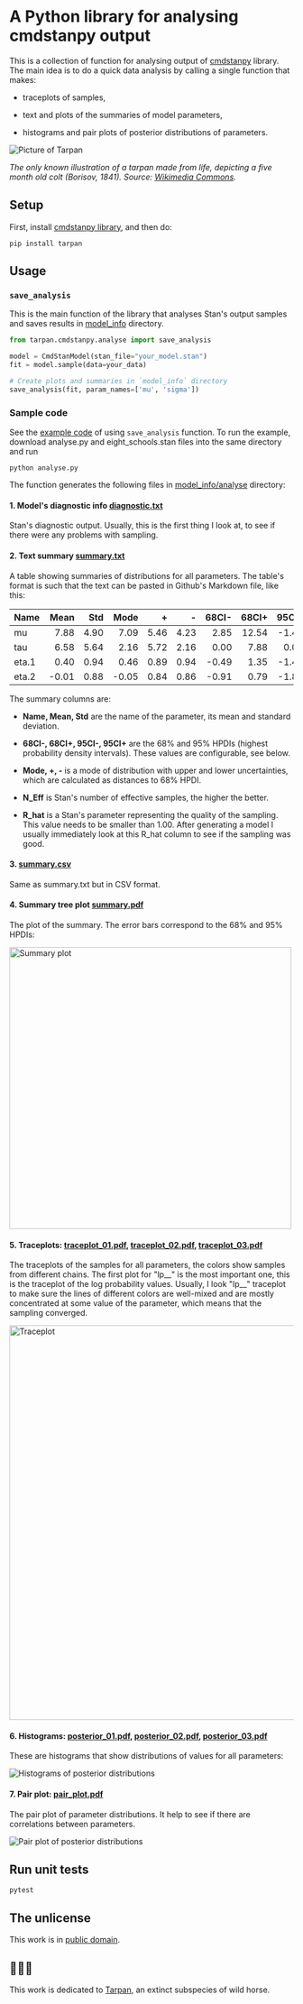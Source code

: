# A Python library for analysing cmdstanpy output

This is a collection of function for analysing output of [cmdstanpy](https://github.com/stan-dev/cmdstanpy) library. The main idea is to do a quick data analysis by calling a single function that makes:

* traceplots of samples,

* text and plots of the summaries of model parameters,

* histograms and pair plots of posterior distributions of parameters.


<img src='images/tarpan.jpg' alt='Picture of Tarpan'>

*The only known illustration of a tarpan made from life, depicting a five month old colt (Borisov, 1841). Source: [Wikimedia Commons](https://commons.wikimedia.org/wiki/File:Tarpan.png).*


## Setup

First, install [cmdstanpy library](https://cmdstanpy.readthedocs.io/en/latest/index.html), and then do:

```
pip install tarpan
```

## Usage

### `save_analysis`

This is the main function of the library that analyses
Stan's output samples and saves results in
[model_info](docs/examples/analyse/a01_simple/model_info/analyse) directory.

```Python
from tarpan.cmdstanpy.analyse import save_analysis

model = CmdStanModel(stan_file="your_model.stan")
fit = model.sample(data=your_data)

# Create plots and summaries in `model_info` directory
save_analysis(fit, param_names=['mu', 'sigma'])
```


### Sample code

See the [example code](docs/examples/analyse/a01_simple) of using `save_analysis` function. To run the example,
download analyse.py and eight_schools.stan files into the same directory and run

```
python analyse.py
```

The function generates the following files in [model_info/analyse](docs/examples/analyse/a01_simple/model_info/analyse) directory:


#### 1. Model's diagnostic info [diagnostic.txt](docs/examples/analyse/a01_simple/model_info/analyse/diagnostic.txt)

Stan's diagnostic output. Usually, this is the first thing I look at, to see if there were any problems with sampling.


#### 2. Text summary [summary.txt](docs/examples/analyse/a01_simple/model_info/analyse/summary.txt)

A table showing summaries of distributions for all parameters. The table's format is such that the text can be pasted in Github's Markdown file, like this:

| Name    |   Mean |   Std |   Mode |    + |    - |   68CI- |   68CI+ |   95CI- |   95CI+ |   N_Eff |   R_hat |
|:--------|-------:|------:|-------:|-----:|-----:|--------:|--------:|--------:|--------:|--------:|--------:|
| mu      |   7.88 |  4.90 |   7.09 | 5.46 | 4.23 |    2.85 |   12.54 |   -1.46 |   18.19 |    2438 |    1.00 |
| tau     |   6.58 |  5.64 |   2.16 | 5.72 | 2.16 |    0.00 |    7.88 |    0.00 |   17.44 |    1394 |    1.00 |
| eta.1   |   0.40 |  0.94 |   0.46 | 0.89 | 0.94 |   -0.49 |    1.35 |   -1.46 |    2.32 |    3811 |    1.00 |
| eta.2   |  -0.01 |  0.88 |  -0.05 | 0.84 | 0.86 |   -0.91 |    0.79 |   -1.82 |    1.76 |    4484 |    1.00 |

The summary columns are:

*  **Name, Mean, Std** are the name of the parameter, its mean and standard deviation.

*  **68CI-, 68CI+, 95CI-, 95CI+** are the 68% and 95% HPDIs (highest probability density intervals). These values are configurable, see below.

* **Mode, +, -** is a mode of distribution with upper and lower uncertainties, which are calculated as distances to 68% HPDI.

* **N_Eff** is Stan's number of effective samples, the higher the better.

* **R_hat** is a Stan's parameter representing the quality of the sampling. This value needs to be smaller than 1.00. After generating a model I usually immediately look at this R_hat column to see if the sampling was good.


#### 3. [summary.csv](docs/examples/analyse/a01_simple/model_info/analyse/summary.csv)

Same as summary.txt but in CSV format.


#### 4. Summary tree plot [summary.pdf](docs/examples/analyse/a01_simple/model_info/analyse/summary.pdf)

The plot of the summary. The error bars correspond to the 68% and 95% HPDIs:

<img src="docs/examples/analyse/a01_simple/model_info/analyse/summary.png" width="500" alt="Summary plot">


#### 5. Traceplots: [traceplot_01.pdf](docs/examples/analyse/a01_simple/model_info/analyse/traceplot_01.pdf), [traceplot_02.pdf](docs/examples/analyse/a01_simple/model_info/analyse/traceplot_02.pdf), [traceplot_03.pdf](docs/examples/analyse/a01_simple/model_info/analyse/traceplot_03.pdf)

The traceplots of the samples for all parameters, the colors show samples from different chains. The first plot for "lp__" is the most important one, this is the traceplot of the log probability values. Usually, I look "lp__" traceplot to make sure the lines of different colors are well-mixed and are mostly concentrated at some value of the parameter, which means that the sampling converged.

<img src="docs/examples/analyse/a01_simple/model_info/analyse/tracepot_01.jpg" width="700" alt="Traceplot">


#### 6. Histograms: [posterior_01.pdf](docs/examples/analyse/a01_simple/model_info/analyse/posterior_01.pdf), [posterior_02.pdf](docs/examples/analyse/a01_simple/model_info/analyse/posterior_02.pdf), [posterior_03.pdf](docs/examples/analyse/a01_simple/model_info/analyse/posterior_03.pdf)

These are histograms that show distributions of values for all parameters:

<img src="docs/examples/analyse/a01_simple/model_info/analyse/posterior_01.png" alt="Histograms of posterior distributions">


#### 7. Pair plot: [pair_plot.pdf](docs/examples/analyse/a01_simple/model_info/analyse/pair_plot.pdf)

The pair plot of parameter distributions. It help to see if there are correlations between parameters.

<img src="docs/examples/analyse/a01_simple/model_info/analyse/pair_plot.jpg" alt="Pair plot of posterior distributions">



## Run unit tests

```
pytest
```


## The unlicense

This work is in [public domain](LICENSE).


## 🐴🐴🐴

This work is dedicated to [Tarpan](https://en.wikipedia.org/wiki/Tarpan), an extinct subspecies of wild horse.
